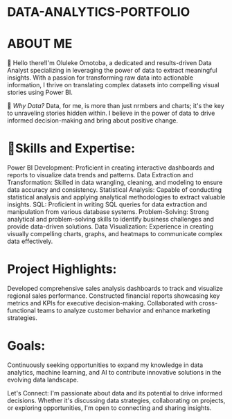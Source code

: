 # DATA-ANALYTICS-PORTFOLIO
# ABOUT ME
👋 Hello there!I'm Oluleke Omotoba, a dedicated and results-driven Data Analyst specializing in leveraging the power of data to extract meaningful insights. With a passion for transforming raw data into actionable information, I thrive on translating complex datasets into compelling visual stories using Power BI.

🚀 _Why Data?_ Data, for me, is more than just nrmbers and charts; it's the key to unraveling stories hidden within. I believe in the power of data to drive informed decision-making and bring about positive change.

# 🧰Skills and Expertise:
Power BI Development: Proficient in creating interactive dashboards and reports to visualize data trends and patterns.
Data Extraction and Transformation: Skilled in data wrangling, cleaning, and modeling to ensure data accuracy and consistency.
Statistical Analysis: Capable of conducting statistical analysis and applying analytical methodologies to extract valuable insights.
SQL: Proficient in writing SQL queries for data extraction and manipulation from various database systems.
Problem-Solving: Strong analytical and problem-solving skills to identify business challenges and provide data-driven solutions.
Data Visualization: Experience in creating visually compelling charts, graphs, and heatmaps to communicate complex data effectively.
# Project Highlights:
Developed comprehensive sales analysis dashboards to track and visualize regional sales performance.
Constructed financial reports showcasing key metrics and KPIs for executive decision-making.
Collaborated with cross-functional teams to analyze customer behavior and enhance marketing strategies.
# Goals:
Continuously seeking opportunities to expand my knowledge in data analytics, machine learning, and AI to contribute innovative solutions in the evolving data landscape.

Let's Connect:
I'm passionate about data and its potential to drive informed decisions. Whether it's discussing data strategies, collaborating on projects, or exploring opportunities, I'm open to connecting and sharing insights.
